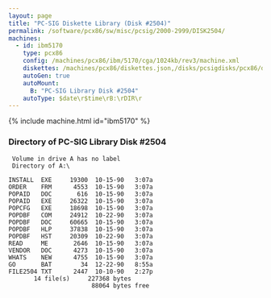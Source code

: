```yaml
---
layout: page
title: "PC-SIG Diskette Library (Disk #2504)"
permalink: /software/pcx86/sw/misc/pcsig/2000-2999/DISK2504/
machines:
  - id: ibm5170
    type: pcx86
    config: /machines/pcx86/ibm/5170/cga/1024kb/rev3/machine.xml
    diskettes: /machines/pcx86/diskettes.json,/disks/pcsigdisks/pcx86/diskettes.json
    autoGen: true
    autoMount:
      B: "PC-SIG Library Disk #2504"
    autoType: $date\r$time\rB:\rDIR\r
---
```


{% include machine.html id="ibm5170" %}

### Directory of PC-SIG Library Disk #2504

     Volume in drive A has no label
     Directory of A:\

    INSTALL  EXE     19300  10-15-90   3:07a
    ORDER    FRM      4553  10-15-90   3:07a
    POPAID   DOC       616  10-15-90   3:07a
    POPAID   EXE     26322  10-15-90   3:07a
    POPCFG   EXE     18698  10-15-90   3:07a
    POPDBF   COM     24912  10-22-90   3:07a
    POPDBF   DOC     60665  10-15-90   3:07a
    POPDBF   HLP     37838  10-15-90   3:07a
    POPDBF   HST     20309  10-22-90   3:07a
    READ     ME       2646  10-15-90   3:07a
    VENDOR   DOC      4273  10-15-90   3:07a
    WHATS    NEW      4755  10-15-90   3:07a
    GO       BAT        34  12-22-90   8:55a
    FILE2504 TXT      2447  10-10-90   2:27p
           14 file(s)     227368 bytes
                           88064 bytes free
